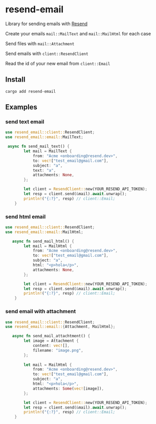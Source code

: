 # resend-email

Library for sending emails with [Resend](https://resend.com)

Create your emails `mail::MailText` and `mail::MailHtml` for each case

Send files with `mail::Attachment`

Send emails with `client::ResendClient`

Read the id of your new email from `client::Email`

## Install
`cargo add resend-email`

## Examples
### send text email
```rust
use resend_email::client::ResendClient;
use resend_email::email::MailText;

 async fn send_mail_text() {
        let mail = MailText {
            from: "Acme <onboarding@resend.dev>",
            to: vec!["test_email@gmail.com"],
            subject: "a",
            text: "a",
            attachments: None,
        };

        let client = ResendClient::new(YOUR_RESEND_API_TOKEN);
        let resp = client.send(&mail).await.unwrap();
        println!("{:?}", resp) // client::Email;
    }
```

### send html email
```rust
use resend_email::client::ResendClient;
use resend_email::email::MailHtml;

   async fn send_mail_html() {
        let mail = MailHtml {
            from: "Acme <onboarding@resend.dev>",
            to: vec!["test_email@gmail.com"],
            subject: "a",
            html: "<p>hola</p>",
            attachments: None,
        };

        let client = ResendClient::new(YOUR_RESEND_API_TOKEN);
        let resp = client.send(&mail).await.unwrap();
        println!("{:?}", resp) // client::Email;
    }
```

### send email with attachment
```rust
use resend_email::client::ResendClient;
use resend_email::email::{Attachment, MailHtml};

   async fn send_mail_attachtment() {
        let image = Attachment {
            content: vec![],
            filename: "image.png",
        };
        
        let mail = MailHtml {
            from: "Acme <onboarding@resend.dev>",
            to: vec!["test_email@gmail.com"],
            subject: "a",
            html: "<p>hola</p>",
            attachments: Some(vec![image]),
        };

        let client = ResendClient::new(YOUR_RESEND_API_TOKEN);
        let resp = client.send(&mail).await.unwrap();
        println!("{:?}", resp) // client::Email;
    }
```
